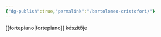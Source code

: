```yaml
---
{"dg-publish":true,"permalink":"/bartolomeo-cristofori/"}
---
```



[[fortepiano\|fortepiano]] készítője
